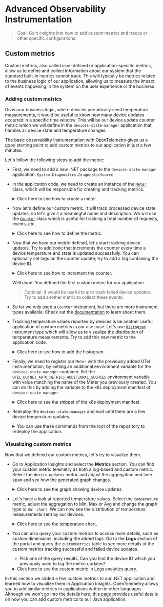 # Advanced Observability Instrumentation

> Goal: Gain insights into how to add custom metrics and traces or other specific configurations.
<!-- 
1. How to add custom instrumentation
2. How to add custom traces for distributed tracing -->

## Custom metrics

Custom metrics, also called user-defined or application-specific metrics, allow us to define and collect information about our system that the standard built-in metrics cannot track.
This will typically be metrics related to the business logic of our application, allowing us to measure the impact of events happening in the system on the user experience or the business.

### Adding custom metrics

Given our business logic, where devices periodically send temperature measurements, it would be useful to know how many device updates occurred in a specific time window. This will be our device update counter metric which we will define in the `devices-state-manager` application that handles all device state and temperature changes.

The basic observability instrumentation with OpenTelemetry gives us a good starting point to add custom metrics to our application in just a few minutes.

Let's follow the following steps to add the metric:

* First, we need to add a new .NET package to the `devices-state-manager` application: `System.Diagnostics.DiagnosticSource`.
* In the application code, we need to create an instance of the [`Meter`](https://learn.microsoft.com/en-us/dotnet/api/system.diagnostics.metrics.meter?view=net-8.0) class, which will be responsible for creating and tracking metrics.

    <details markdown="1">
    <summary>Click here to see how to create a meter.</summary>

    ```csharp
    using System.Diagnostics.Metrics;

    namespace DevicesStateManager
    {
        class EventHubReceiverService: IHostedService
        {
            private readonly Meter _meter;

            public EventHubReceiverService()
            {
                // Set up other dependencies
                // ...
                _meter = new Meter("DevicesStateManager");
            }
        }
    }
    ```

    </details>

* Now let's define our custom metric. It will track processed device state updates, so let's give it a meaningful name and description. We will use the [`Counter`](https://learn.microsoft.com/en-us/dotnet/api/system.diagnostics.metrics.counter-1?view=net-7.0) class which is useful for tracking a total number of requests, events, etc.

    <details markdown="1">
    <summary>Click here to see how to define the metric.</summary>

    ```csharp
        _deviceUpdateCounter = _meter.CreateCounter<int>(
            "device-updates", description: "Number of successful device state updates");
    ```

    </details>

* Now that we have our metric defined, let's start tracking device updates. Try to add code that increments the counter every time a device temperature and state is updated successfully. You can optionally set tags on the counter update; try to add a tag containing the device ID.

    <details markdown="1">
    <summary>Click here to see how to increment the counter.</summary>

    ```csharp
    private async Task<HttpResponseMessage?> UpdateDeviceData(DeviceMessage deviceMessage)
    {
        // Process the device update
        // ...
        if (response.IsSuccessStatusCode)
        {
            // ...
            _deviceUpdateCounter.Add(1, new KeyValuePair<string, object?>("deviceId", deviceMessage.deviceId));
        }
        else
        {
            _logger.LogWarning($"Request failed with status code {response.StatusCode}");
        }
    }
    ```

    </details>

    Well done! You defined the first custom metric for our application.

    >Optional: It would be useful to also track failed device updates. Try to add another metric to collect these events.

* So far we only used a `Counter` instrument, but there are more instrument types available. Check out the [documentation](https://learn.microsoft.com/en-us/dotnet/core/diagnostics/metrics-instrumentation#types-of-instruments) to learn about them.

* Tracking temperature values reported by devices is be another useful application of custom metrics in our use case. Let's use [`Histogram`](https://learn.microsoft.com/en-us/dotnet/api/system.diagnostics.metrics.histogram-1?view=net-8.0) instrument type which will allow us to visualize the distribution of temperature measurements. Try to add this new metric to the application code.

    <details markdown="1">
    <summary>Click here to see how to add the histogram.</summary>

    ```csharp
    class EventHubReceiverService: IHostedService
    {
        private readonly Meter _meter;
        private readonly Counter<int> _deviceUpdateCounter;
        private readonly Histogram<float> _temperatureHistogram;

        public EventHubReceiverService()
        {
            _meter = new Meter("DevicesStateManager");
            _deviceUpdateCounter = _meter.CreateCounter<int>("device-updates", description: "Number of successful device state updates");
            _temperatureHistogram = _meter.CreateHistogram<float>("temperature", description: "Temperature measurements");
        }

        private async Task<HttpResponseMessage?> UpdateDeviceData(DeviceMessage deviceMessage)
        {
            // Process the device update
            // ...
            if (response.IsSuccessStatusCode)
            {
                _deviceUpdateCounter.Add(1, new KeyValuePair<string, object?>("deviceId", deviceMessage.deviceId));
                _temperatureHistogram.Record(deviceMessage.temp);
            }
            else
            {
                _logger.LogWarning($"Request failed with status code {response.StatusCode}");
            }
            return response;
        }
    }
    ```

    </details>

* Finally, we need to register our `Meter` with the previously added OTel instrumentation, by setting an additional environment variable for the `devices-state-manager` container. Set the `OTEL_DOTNET_AUTO_METRICS_ADDITIONAL_SOURCES` environment variable with value matching the name of the Meter you previously created. You can do this by adding the variable to the k8s deployment manifest of `devices-state-manager`.

    <details markdown="1">
    <summary>Click here to see the snippet of the k8s deployment manifest.</summary>

    ```yaml
    - name: OTEL_DOTNET_AUTO_METRICS_ADDITIONAL_SOURCES
      value: "<meter-name>"
    ```

    </details>

* Redeploy the `devices-state-manager` and wait until there are a few device temperature updates.

    <details markdown="1">
    <summary>You can use these commands from the root of the repository to redeploy the application.</summary>

    ```bash
    make push
    make deploy
    ```

    </details>

### Visualizing custom metrics

Now that we defined our custom metrics, let's try to visualize them.

* Go to Application Insights and select the **Metrics** section. You can find your custom metric telemetry as both a log-based and custom metric. Select the `device-updates` metric and adjust the aggregation and time span and see how the generated graph changes.

    <details markdown="1">
    <summary>Click here to see the graph showing device updates.</summary>

    ![Device updates](./images/custom-metrics-graph.png)

    </details>

* Let's have a look at reported temperature values. Select the `temperature` metric, adjust the aggregation to Min, Max or Avg and change the graph type to `Bar chart`. We can now see the distribution of temperature measurements sent by our devices.

    <details markdown="1">
    <summary>Click here to see the temperature chart.</summary>

    ![Device updates](./images/custom-metrics-histogram.png)

    </details>

* You can also query your custom metrics to access more details, such as custom dimensions, including the added tags. Go to the **Logs** section of the portal and query the `customMetrics` table to see more details of the custom metrics tracking successful and failed device updates.

    - Pick one of the query results. Can you find the device ID which you previously used to tag the metric updates?

    <details markdown="1">
    <summary>Click here to see the custom metric in Logs analytics query.</summary>

    ![Device updates](./images/custom-metrics-logs.png)

    </details>

In this section we added a few custom metrics to our .NET application and learned how to visualize them in Application Insights. OpenTelemetry allows you to add similar metrics to applications written in other languages. Although we won't go into the details here, this [page](https://opentelemetry.io/docs/instrumentation/java/manual/#metrics) provides useful details on how you can add custom metrics to our Java application.
